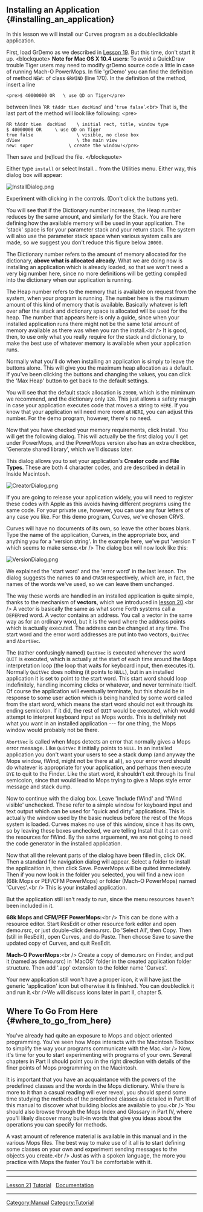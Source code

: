 Installing an Application {#installing_an_application}
-------------------------

In this lesson we will install our Curves program as a doubleclickable
application.

First, load GrDemo as we described in [Lesson 19](Lesson_19).
But this time, don't start it up. \<blockquote\> **Note for Mac OS X
10.4 users**: To avoid a QuickDraw trouble Tiger users may need to
modify grDemo source code a little in case of running Mach-O PowerMops.
In file 'grDemo' you can find the definition of method
`NEW:` of class `GRWIND` (line 170). In
the definition of the method, insert a line

`<pre>$ 40000000 OR   \ use QD on Tiger</pre>`

between lines '`RR tAddr tLen docWind`' and
'`true false`'.\<br\> That is, the last part of the
method will look like following: \<pre\>

`RR tAddr tLen  docWind    \ initial rect, title, window type`\
`$ 40000000 OR     \ use QD on Tiger`\
`true false                \ visible, no close box`\
`dView                     \ the main view`\
`new: super             \ create the window!</pre>`

Then save and (re)load the file. \</blockquote\>

Either type `install` or select Install\... from the
Utilities menu. Either way, this dialog box will appear:

![](InstallDialog.png "InstallDialog.png")

Experiment with clicking in the controls. (Don't click the buttons
yet).

You will see that if the Dictionary number increases, the Heap number
reduces by the same amount, and similarly for the Stack. You are here
defining how the available memory will be used in your application. The
'stack' space is for your parameter stack and your return stack. The
system will also use the parameter stack space when various system calls
are made, so we suggest you don't reduce this figure below
`20000`.

The Dictionary number refers to the amount of memory allocated for the
dictionary, **above what is allocated already**. What we are doing now
is installing an application which is already loaded, so that we won't
need a very big number here, since no more definitions will be getting
compiled into the dictionary when our application is running.

The Heap number refers to the memory that is available on request from
the system, when your program is running. The number here is the maximum
amount of this kind of memory that is available. Basically whatever is
left over after the stack and dictionary space is allocated will be used
for the heap. The number that appears here is only a guide, since when
your installed application runs there might not be the same total amount
of memory available as there was when you ran the install.\<br /\> It is
good, then, to use only what you really require for the stack and
dictionary, to make the best use of whatever memory is available when
your application runs.

Normally what you'll do when installing an application is simply to
leave the buttons alone. This will give you the maximum heap allocation
as a default. If you've been clicking the buttons and changing the
values, you can click the 'Max Heap' button to get back to
the default settings.

You will see that the default stack allocation is
`20000`, which is the mimimum we recommend, and the
dictionary only `128`. This just allows a safety margin
in case your application executes code that moves a string to
`HERE`. If you know that your application will need more
room at `HERE`, you can adjust this number. For the demo
program, however, there's no need.

Now that you have checked your memory requirements, click Install. You
will get the following dialog. This will actually be the first dialog
you'll get under PowerMops, and the PowerMops version also has an extra
checkbox, 'Generate shared library', which we'll discuss later.

This dialog allows you to set your application's **Creator code** and
**File Types**. These are both 4 character codes, and are described in
detail in Inside Macintosh.

![](CreatorDialog.png "CreatorDialog.png")

If you are going to release your application widely, you will need to
register these codes with Apple as this avoids having different programs
using the same code. For your private use, however, you can use any four
letters of any case you like. For this demo program, Curves, we've
chosen CRVS.

Curves will have no documents of its own, so leave the other boxes
blank. Type the name of the application, Curves, in the appropriate box,
and anything you for a 'version string'. In the example here, we've
put 'version 1' which seems to make sense.\<br /\> The dialog box will
now look like this:

![](VersionDialog.png "VersionDialog.png")

We explained the 'start word' and the 'error word' in the last
lesson. The dialog suggests the names `GO` and
`CRASH` respectively, which are, in fact, the names of
the words we've used, so we can leave them unchanged.

The way these words are handled in an installed application is quite
simple, thanks to the mechanism of **vectors**, which we introduced in
[lesson 20](Lesson_20#Scroll_Bar_Actions).\<br /\> A vector
is basically the same as what some Forth systems call a
`DEFER`red word. A vector contains an address. You call a
vector in the same way as for an ordinary word, but it is the word where
the address points which is actually executed. The address can be
changed at any time. The start word and the error word addresses are put
into two vectors, `QuitVec` and
`AbortVec`.

The (rather confusingly named) `QuitVec` is executed
whenever the word `QUIT` is executed, which is actually
at the start of each time around the Mops interpretation loop (the loop
that waits for keyboard input, then executes it). Normally
`QuitVec` does nothing (it points to
`NULL`), but in an installed application it is set to
point to the start word. This start word should loop indefinitely,
handling incoming clicks or whatever, and never terminate itself. Of
course the application will eventually terminate, but this should be in
response to some user action which is being handled by some word called
from the start word, which means the start word should not exit through
its ending semicolon. If it did, the rest of `QUIT` would
be executed, which would attempt to interpret keyboard input as Mops
words. This is definitely not what you want in an installed application
--- for one thing, the Mops window would probably not be there.

`AbortVec` is called when Mops detects an error that
normally gives a Mops error message. Like `QuitVec` it
initially points to `NULL`. In an installed application
you don't want your users to see a stack dump (and anyway the Mops
window, fWind, might not be there at all), so your error word should do
whatever is appropriate for your application, and perhaps then execute
`BYE` to quit to the Finder. Like the start word, it
shouldn't exit through its final semicolon, since that would lead to
Mops trying to give a Mops style error message and stack dump.

Now to continue with the dialog box. Leave 'Include fWind' and 'fWind
visible' unchecked. These refer to a simple window for keyboard input
and text output which can be used for \"quick and dirty\" applications.
This is actually the window used by the basic nucleus before the rest of
the Mops system is loaded. Curves makes no use of this window, since it
has its own, so by leaving these boxes unchecked, we are telling Install
that it can omit the resources for fWind. By the same arguement, we are
not going to need the code generator in the installed application.

Now that all the relevant parts of the dialog have been filled in, click
OK. Then a standard file navigation dialog will appear. Select a folder
to install the applicaition in, then click Save. PowerMops will be
quited immediately. Then if you now look in the folder you selected, you
will find a new icon (68k Mops or PEF/CFM PowerMops) or folder (Mach-O
PowerMops) named 'Curves'.\<br /\> This is your installed application.

But the application still isn't ready to run, since the menu resources
haven't been included in it.

**68k Mops and CFM/PEF PowerMops:**\<br /\> This can be done with a
resource editor. Start ResEdit or other resource fork editor and open
demo.rsrc, or just double-click demo.rsrc. Do 'Select All', then Copy.
Then (still in ResEdit), open Curves, and do Paste. Then choose Save to
save the updated copy of Curves, and quit ResEdit.

**Mach-O PowerMops:**\<br /\> Create a copy of demo.rsrc on Finder, and
put it (named as demo.rsrc) in 'MacOS' folder in the created
application folder structure. Then add '.app' extension to the folder
name 'Curves'.

Your new application still won't have a proper icon, it will have just
the generic 'application' icon but otherwise it is finished. You can
doubleclick it and run it.\<br /\>We will discuss icons later in part
II, chapter 5.

Where To Go From Here {#where_to_go_from_here}
---------------------

You've already had quite an exposure to Mops and object oriented
programming. You've seen how Mops interacts with the Macintosh Toolbox
to simplify the way your programs communicate with the Mac.\<br /\> Now,
it's time for you to start experimenting with programs of your own.
Several chapters in Part II should point you in the right direction with
details of the finer points of Mops programming on the Macintosh.

It is important that you have an acquaintance with the powers of the
predefined classes and the words in the Mops dictionary. While there is
more to it than a casual reading will ever reveal, you should spend some
time studying the methods of the predefined classes as detailed in Part
III of this manual to discover what building blocks are available to
you.\<br /\> You should also browse through the Mops Index and Glossary
in Part IV, where you'll likely discover many built-in words that give
you ideas about the operations you can specify for methods.

A vast amount of reference material is available in this manual and in
the various Mops files. The best way to make use of it all is to start
defining some classes on your own and experiment sending messages to the
objects you create.\<br /\> Just as with a spoken language, the more you
practice with Mops the faster You'll be comfortable with it.

------------------------------------------------------------------------

  ------------------------------------------- --------------------------------- --------
  [Lesson 21](Lesson_21)           [Tutorial](Tutorial)   &nbsp;
  [Documentation](Documentation)                                     
  ------------------------------------------- --------------------------------- --------

[Category:Manual](Category:Manual)
[Category:Tutorial](Category:Tutorial)
